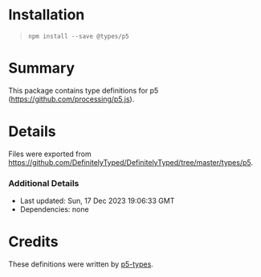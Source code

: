 # Installation
> `npm install --save @types/p5`

# Summary
This package contains type definitions for p5 (https://github.com/processing/p5.js).

# Details
Files were exported from https://github.com/DefinitelyTyped/DefinitelyTyped/tree/master/types/p5.

### Additional Details
 * Last updated: Sun, 17 Dec 2023 19:06:33 GMT
 * Dependencies: none

# Credits
These definitions were written by [p5-types](https://github.com/p5-types).
